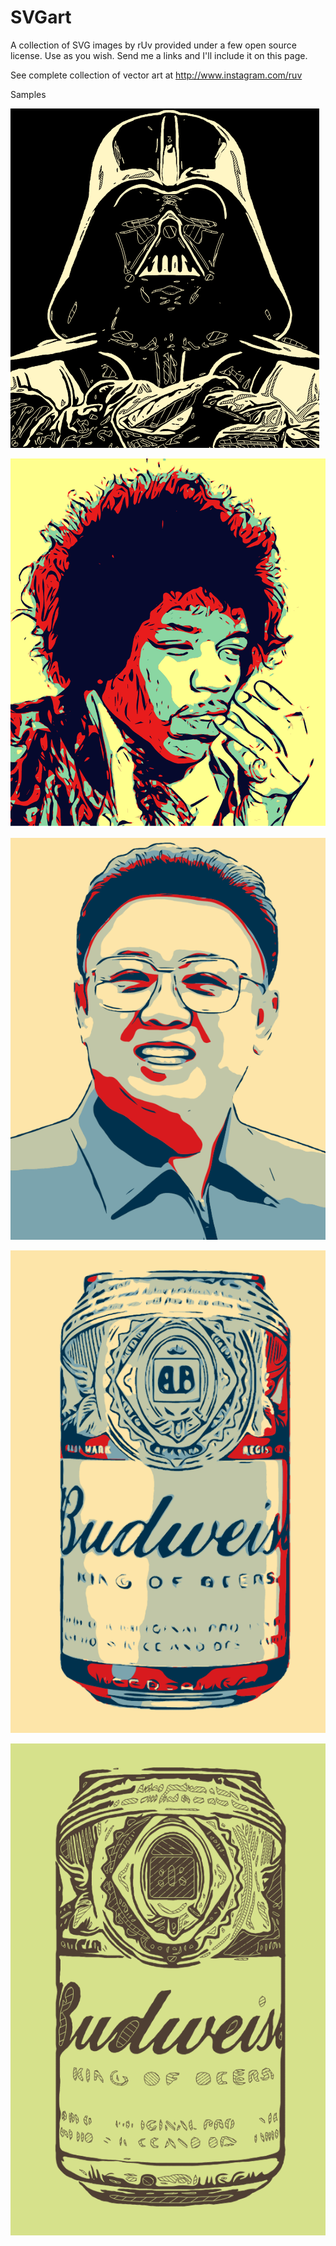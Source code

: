 # SVGart
A collection of SVG images by rUv provided under a few open source license. Use as you wish. Send me a links and I'll include it on this page.

See complete collection of vector art at http://www.instagram.com/ruv

Samples

![alt tag](https://github.com/ruvnet/SVGart/blob/master/png/darth.png?raw=true)

![alt tag](https://github.com/ruvnet/SVGart/blob/master/png/jimi-hendrix.png?raw=true)

![alt tag](https://github.com/ruvnet/SVGart/blob/master/png/kim.png?raw=true)

![alt tag](https://github.com/ruvnet/SVGart/blob/master/png/can1.png?raw=true)

![alt tag](https://github.com/ruvnet/SVGart/blob/master/png/can2.png?raw=true)
